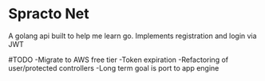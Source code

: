# Spracto Net

A golang api built to help me learn go. Implements registration and login via JWT

#TODO
-Migrate to AWS free tier
-Token expiration
-Refactoring of user/protected controllers
-Long term goal is port to app engine